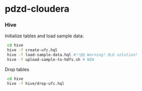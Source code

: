 # pdzd-cloudera

### Hive
Initialize tables and load sample data:
```bash
 cd hive
 hive -f create-ufc.hql
 hive -f load-sample-data.hql #!!@@ Warning! OLD solution!
 hive -f upload-sample-to-hdfs.sh # NEW
```
Drop tables 
```bash
 cd hive
 hive -f hive/drop-ufc.hql
```
